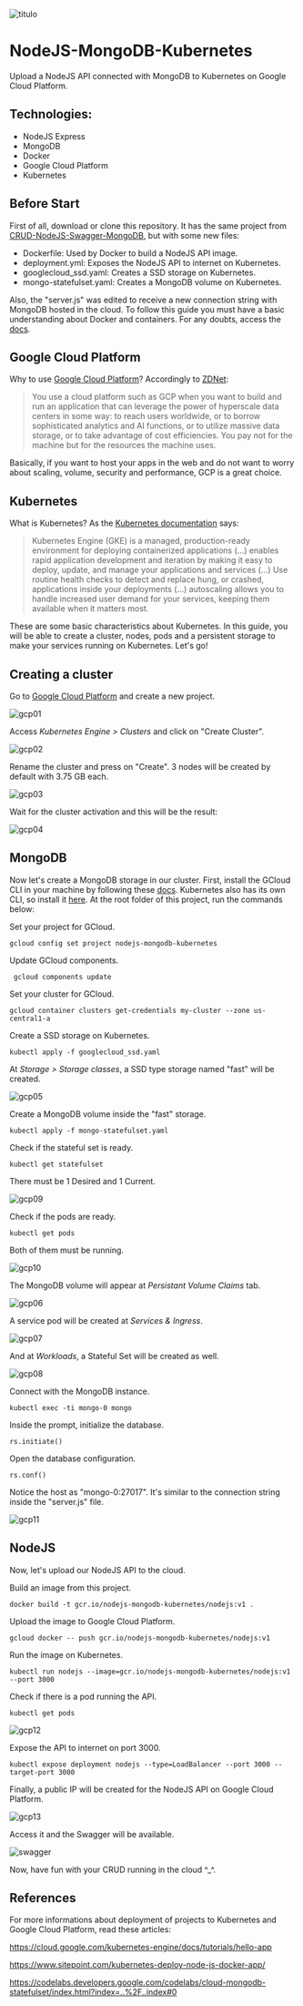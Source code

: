 ![titulo](/docs/titulo.JPG)

# NodeJS-MongoDB-Kubernetes

Upload a NodeJS API connected with MongoDB to Kubernetes on Google Cloud Platform.

## Technologies:

- NodeJS Express
- MongoDB
- Docker
- Google Cloud Platform
- Kubernetes

## Before Start

First of all, download or clone this repository. It has the same project from [CRUD-NodeJS-Swagger-MongoDB](https://github.com/lucianopereira86/CRUD-NodeJS-Swagger-MongoDB), but with some new files:
- Dockerfile: Used by Docker to build a NodeJS API image.
- deployment.yml: Exposes the NodeJS API to internet on Kubernetes.
- googlecloud_ssd.yaml: Creates a SSD storage on Kubernetes.
- mongo-statefulset.yaml: Creates a MongoDB volume on Kubernetes.

Also, the "server.js" was edited to receive a new connection string with MongoDB hosted in the cloud.
To follow this guide you must have a basic understanding about Docker and containers.
For any doubts, access the [docs](https://docs.docker.com/).

## Google Cloud Platform

Why to use [Google Cloud Platform](https://console.cloud.google.com)?
Accordingly to [ZDNet](https://www.zdnet.com/article/what-google-cloud-platform-is-and-why-youd-use-it/):

> You use a cloud platform such as GCP when you want to build and run an application that can leverage the power of hyperscale data centers in some way: to reach users worldwide, or to borrow sophisticated analytics and AI functions, or to utilize massive data storage, or to take advantage of cost efficiencies. You pay not for the machine but for the resources the machine uses.

Basically, if you want to host your apps in the web and do not want to worry about scaling, volume, security and performance, GCP is a great choice.

## Kubernetes

What is Kubernetes?
As the [Kubernetes documentation](https://cloud.google.com/kubernetes-engine/?&utm_source=google&utm_medium=cpc&utm_campaign=latam-BR-all-pt-dr-skws-all-all-trial-e-dr-1007178-LUAC0008679&utm_content=text-ad-none-none-DEV_c-CRE_325592090332-ADGP_SKWS+%7C+Multi+~+Compute+%7C+Kubernetes-KWID_43700040482195549-kwd-299675360776-userloc_1031424&utm_term=KW_kubernetes-ST_Kubernetes&gclid=Cj0KCQjwkK_qBRD8ARIsAOteukAzxctsrV53P5iaRmVcNWgVXarKph5jZQNsKNoHB7xp4U7I63liiT8aAp3aEALw_wcB&gclsrc=aw.ds) says:

> Kubernetes Engine (GKE) is a managed, production-ready environment for deploying containerized applications (...) enables rapid application development and iteration by making it easy to deploy, update, and manage your applications and services (...) Use routine health checks to detect and replace hung, or crashed, applications inside your deployments (...) autoscaling allows you to handle increased user demand for your services, keeping them available when it matters most.

These are some basic characteristics about Kubernetes. 
In this guide, you will be able to create a cluster, nodes, pods and a persistent storage to make your services running on Kubernetes. Let's go!

## Creating a cluster

Go to [Google Cloud Platform](https://console.cloud.google.com/projectcreate?previousPage=folder%3D&organizationId=0) and create a new project.

![gcp01](/docs/gcp01.JPG)

Access *Kubernetes Engine > Clusters* and click on "Create Cluster".

![gcp02](/docs/gcp02.JPG)

Rename the cluster and press on "Create". 3 nodes will be created by default with 3.75 GB each.

![gcp03](/docs/gcp03.JPG)

Wait for the cluster activation and this will be the result:

![gcp04](/docs/gcp04.JPG)

## MongoDB

Now let's create a MongoDB storage in our cluster.
First, install the GCloud CLI in your machine by following these [docs](https://cloud.google.com/sdk/gcloud/).
Kubernetes also has its own CLI, so install it [here](https://kubernetes.io/docs/reference/kubectl/).
At the root folder of this project, run the commands below:

Set your project for GCloud.

```batch
gcloud config set project nodejs-mongodb-kubernetes
```

Update GCloud components.

```batch
 gcloud components update
```

Set your cluster for GCloud.

```batch
gcloud container clusters get-credentials my-cluster --zone us-central1-a
```

Create a SSD storage on Kubernetes.

```batch
kubectl apply -f googlecloud_ssd.yaml
```

At *Storage > Storage classes*, a SSD type storage named "fast" will be created.

![gcp05](/docs/gcp05.JPG)

Create a MongoDB volume inside the "fast" storage.

```batch
kubectl apply -f mongo-statefulset.yaml
```

Check if the stateful set is ready.

```batch
kubectl get statefulset
```

There must be 1 Desired and 1 Current.

![gcp09](/docs/gcp09.JPG)

Check if the pods are ready.

```batch
kubectl get pods
```

Both of them must be running.

![gcp10](/docs/gcp10.JPG)

The MongoDB volume will appear at *Persistant Volume Claims* tab.

![gcp06](/docs/gcp06.JPG)

A service pod will be created at *Services & Ingress*.

![gcp07](/docs/gcp07.JPG)

And at *Workloads*, a Stateful Set will be created as well.

![gcp08](/docs/gcp08.JPG)

Connect with the MongoDB instance.

```batch
kubectl exec -ti mongo-0 mongo
```

Inside the prompt, initialize the database.

```batch
rs.initiate()
```

Open the database configuration.

```batch
rs.conf()
```

Notice the host as "mongo-0:27017". It's similar to the connection string inside the "server.js" file.

![gcp11](/docs/gcp11.JPG)

## NodeJS

Now, let's upload our NodeJS API to the cloud.

Build an image from this project.

```batch
docker build -t gcr.io/nodejs-mongodb-kubernetes/nodejs:v1 .
```

Upload the image to Google Cloud Platform.

```batch
gcloud docker -- push gcr.io/nodejs-mongodb-kubernetes/nodejs:v1
```

Run the image on Kubernetes.

```batch
kubectl run nodejs --image=gcr.io/nodejs-mongodb-kubernetes/nodejs:v1 --port 3000
```

Check if there is a pod running the API.

```batch
kubectl get pods
```

![gcp12](/docs/gcp12.JPG)

Expose the API to internet on port 3000.

```batch
kubectl expose deployment nodejs --type=LoadBalancer --port 3000 --target-port 3000
```

Finally, a public IP will be created for the NodeJS API on Google Cloud Platform.

![gcp13](/docs/gcp13.JPG)

Access it and the Swagger will be available.

![swagger](/docs/swagger.JPG)

Now, have fun with your CRUD running in the cloud \^\_\^.

## References

For more informations about deployment of projects to Kubernetes and Google Cloud Platform, read these articles:

https://cloud.google.com/kubernetes-engine/docs/tutorials/hello-app

https://www.sitepoint.com/kubernetes-deploy-node-js-docker-app/

https://codelabs.developers.google.com/codelabs/cloud-mongodb-statefulset/index.html?index=..%2F..index#0
